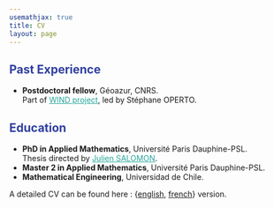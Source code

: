 ```yaml
---
usemathjax: true
title: CV
layout: page
---
```

## <strong style="color:#303F9F">Past Experience</strong>
+ **Postdoctoral fellow**, Géoazur, CNRS.  
Part of <a href="https://www.geoazur.fr/WIND/bin/view/" target="_blank" style="color:#26A69A">WIND project</a>, led by Stéphane OPERTO.

										
## <strong style="color:#303F9F">Education</strong>
+ **PhD in Applied Mathematics**, Université Paris Dauphine-PSL.  
Thesis directed by <a href="https://who.rocq.inria.fr/Julien.Salomon/" target="_blank" style="color:#26A69A">Julien SALOMON</a>. 
+ **Master 2 in Applied Mathematics**, Université Paris Dauphine-PSL. 
+ **Mathematical Engineering**, Universidad de Chile.

A detailed CV can be found here : {<a href="https://sebastianriffo.github.io/docs/CV/2022-01_CV_Reyes-Riffo_eng.pdf" target="_blank">english</a>, <a href="https://sebastianriffo.github.io/docs/CV/2022-01_CV_Reyes-Riffo_fr.pdf" target="_blank">french</a>} version.

